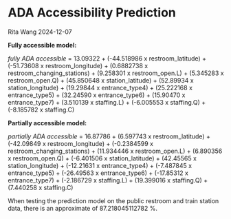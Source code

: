 ADA Accessibility Prediction
================
Rita Wang
2024-12-07

**Fully accessible model:**

*fully ADA accessible* = 13.09322 + (-44.518986 x restroom_latitude) +
(-51.73608 x restroom_longitude) + (0.6882738 x
restroom_changing_stations) + (9.258301 x restroom_open.L) + (5.345283 x
restroom_open.Q) + (45.850648 x station_latitude) + (52.89934 x
station_longitude) + (19.29844 x entrance_type4) + (25.222168 x
entrance_type5) + (32.24590 x entrance_type6) + (15.90470 x
entrance_type7) + (3.510139 x staffing.L) + (-6.005553 x staffing.Q) +
(-8.185782 x staffing.C)

**Partially accessible model:**

*partially ADA accessible* = 16.87786 + (6.597743 x restroom_latitude) +
(-42.09849 x restroom_longitude) + (-0.2384599 x
restroom_changing_stations) + (11.934446 x restroom_open.L) + (6.890356
x restroom_open.Q) + (-6.401506 x station_latitude) + (42.45565 x
station_longitude) + (-12.21631 x entrance_type4) + (-7.487845 x
entrance_type5) + (-26.49563 x entrance_type6) + (-17.85312 x
entrance_type7) + (-2.186729 x staffing.L) + (19.399016 x staffing.Q) +
(7.440258 x staffing.C)

When testing the prediction model on the public restroom and train
station data, there is an approximate of 87.218045112782 %.
